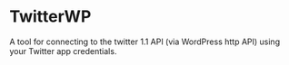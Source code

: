 TwitterWP
=========

A tool for connecting to the twitter 1.1 API (via WordPress http API) using your Twitter app credentials.
